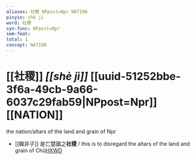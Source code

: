 ```yaml
---
aliases: 社稷 NPpost=Npr NATION
pinyin: shè jì
word: 社稷
syn-func: NPpost=Npr
sem-feat: 
total: 1
concept: NATION 
---
```

# [[社稷]] *[[shè jì]]*  [[uuid-51252bbe-3f6a-49cb-9a66-6037c29fab59|NPpost=Npr]] [[NATION]]
the nation/altars of the land and grain of Npr
 - [[韓非子]] 是亡楚國之**社稷** / this is to disregard the altars of the land and grain of Chǔ[HXWD](https://hxwd.org/textview.html?location=KR3c0005_tls_010-9a.5)